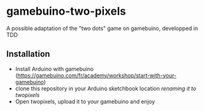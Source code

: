 # gamebuino-two-pixels
A possible adaptation of the "two dots" game on gamebuino, developped in TDD

## Installation
* Install Arduino with gamebuino (https://gamebuino.com/fr/academy/workshop/start-with-your-gamebuino)
* clone this repository in your Arduino sketchbook location *renaming it to twopixels*
* Open twopixels, upload it to your gamebuino and enjoy

